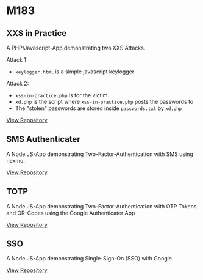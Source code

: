 # M183

## XXS in Practice

A PHP/Javascript-App demonstrating two XXS Attacks. 

Attack 1:
- `keylogger.html` is a simple javascript keylogger

Attack 2:

- `xss-in-practice.php` is for the victim.
- `xd.php` is the script where `xss-in-practice.php` posts the passwords to
- The "stolen" passwords are stored inside `passwords.txt` by `xd.php`

[View Repository](https://github.com/devlukas/m183/tree/master/xss-in-practice)

## SMS Authenticater

A Node.JS-App demonstrating Two-Factor-Authentication with SMS using nexmo.

[View Repository](https://github.com/devlukas/m183/tree/master/sms-authenicater)

## TOTP

A Node.JS-App demonstrating Two-Factor-Authentication with OTP Tokens and QR-Codes using the Google Authenticater App

[View Repository](https://github.com/devlukas/m183/tree/master/totp)

## SSO

A Node.JS-App demonstrating Single-Sign-On (SSO) with Google.

[View Repository](https://github.com/devlukas/m183/tree/master/sso)